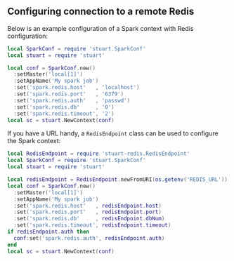 ## Configuring connection to a remote Redis

Below is an example configuration of a Spark context with Redis configuration:

```lua
local SparkConf = require 'stuart.SparkConf'
local stuart = require 'stuart'

local conf = SparkConf.new()
  :setMaster('local[1]')
  :setAppName('My spark job')
  :set('spark.redis.host'   , 'localhost')
  :set('spark.redis.port'   , '6379')
  :set('spark.redis.auth'   , 'passwd')
  :set('spark.redis.db'     , '0')
  :set('spark.redis.timeout', '2')
local sc = stuart.NewContext(conf)
```

If you have a URL handy, a `RedisEndpoint` class can be used to configure the Spark context:

```lua
local RedisEndpoint = require 'stuart-redis.RedisEndpoint'
local SparkConf = require 'stuart.SparkConf'
local stuart = require 'stuart'

local redisEndpoint = RedisEndpoint.newFromURI(os.getenv('REDIS_URL'))
local conf = SparkConf.new()
  :setMaster('local[1]')
  :setAppName('My spark job')
  :set('spark.redis.host'   , redisEndpoint.host)
  :set('spark.redis.port'   , redisEndpoint.port)
  :set('spark.redis.db'     , redisEndpoint.dbNum)
  :set('spark.redis.timeout', redisEndpoint.timeout)
if redisEndpoint.auth then
  conf:set('spark.redis.auth', redisEndpoint.auth)
end
local sc = stuart.NewContext(conf)
```
